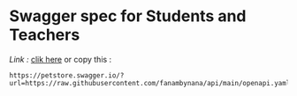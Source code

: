# Swagger spec for Students and Teachers

*Link :*
[clik here](https://petstore.swagger.io/?url=https://raw.githubusercontent.com/fanambynana/api/main/openapi.yaml)
or copy this :

```
https://petstore.swagger.io/?url=https://raw.githubusercontent.com/fanambynana/api/main/openapi.yaml
```
